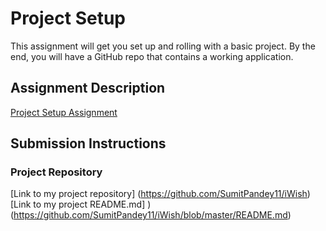 # Project Setup
This assignment will get you set up and rolling with a basic project. By the end, you will have a GitHub repo that contains a working application.

## Assignment Description
[Project Setup Assignment](https://education.launchcode.org/liftoff/assignments/project-setup/)

## Submission Instructions

### Project Repository

[Link to my project repository] (https://github.com/SumitPandey11/iWish)
[Link to my project README.md] )(https://github.com/SumitPandey11/iWish/blob/master/README.md)
